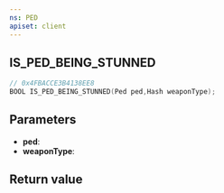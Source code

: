 ```yaml
---
ns: PED
apiset: client
---
```

## IS_PED_BEING_STUNNED

```c
// 0x4FBACCE3B4138EE8
BOOL IS_PED_BEING_STUNNED(Ped ped,Hash weaponType);
```


## Parameters
* **ped**:
* **weaponType**:

## Return value